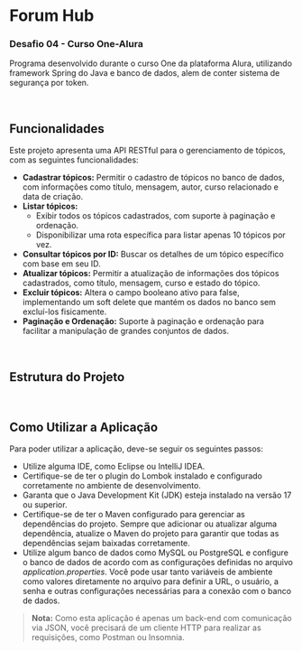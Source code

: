 # Forum Hub

### Desafio 04 - Curso One-Alura
Programa desenvolvido durante o curso One da plataforma Alura, utilizando framework Spring do Java e banco de dados, alem de conter sistema de segurança por token.<br>

<br>

## Funcionalidades

Este projeto apresenta uma API RESTful para o gerenciamento de tópicos, com as seguintes funcionalidades:

- **Cadastrar tópicos:** Permitir o cadastro de tópicos no banco de dados, com informações como título, mensagem, autor, curso relacionado e data de criação.
- **Listar tópicos:**
  - Exibir todos os tópicos cadastrados, com suporte à paginação e ordenação.
  - Disponibilizar uma rota específica para listar apenas 10 tópicos por vez.
- **Consultar tópicos por ID:** Buscar os detalhes de um tópico específico com base em seu ID.
- **Atualizar tópicos:** Permitir a atualização de informações dos tópicos cadastrados, como título, mensagem, curso e estado do tópico.
- **Excluir tópicos:** Altera o campo booleano ativo para false, implementando um soft delete que mantém os dados no banco sem excluí-los fisicamente.
- **Paginação e Ordenação:** Suporte à paginação e ordenação para facilitar a manipulação de grandes conjuntos de dados.

<br>

## Estrutura do Projeto

<br>

## Como Utilizar a Aplicação

Para poder utilizar a aplicação, deve-se seguir os seguintes passos:
- Utilize alguma IDE, como Eclipse ou IntelliJ IDEA.
- Certifique-se de ter o plugin do Lombok instalado e configurado corretamente no ambiente de desenvolvimento.
- Garanta que o Java Development Kit (JDK) esteja instalado na versão 17 ou superior.
- Certifique-se de ter o Maven configurado para gerenciar as dependências do projeto. Sempre que adicionar ou atualizar alguma dependência, atualize o Maven do projeto para garantir que todas as dependências sejam baixadas corretamente.
- Utilize algum banco de dados como MySQL ou PostgreSQL e configure o banco de dados de acordo com as configurações definidas no arquivo <i>application.properties</i>. Você pode usar tanto variáveis de ambiente como valores diretamente no arquivo para definir a URL, o usuário, a senha e outras configurações necessárias para a conexão com o banco de dados.

> **Nota:** Como esta aplicação é apenas um back-end com comunicação via JSON, você precisará de um cliente HTTP para realizar as requisições, como Postman ou Insomnia.




